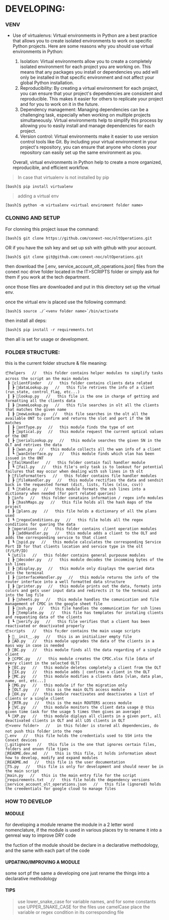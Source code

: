 # DEVELOPING:

### VENV

- Use of virtualenvs:
  Virtual environments in Python are a best practice that allows you to create isolated environments to work on specific Python projects. Here are some reasons why you should use virtual environments in Python:

  1. Isolation: Virtual environments allow you to create a completely isolated environment for each project you are working on. This means that any packages you install or dependencies you add will only be installed in that specific environment and not affect your global Python installation.
  2. Reproducibility: By creating a virtual environment for each project, you can ensure that your project's dependencies are consistent and reproducible. This makes it easier for others to replicate your project and for you to work on it in the future.
  3. Dependency management: Managing dependencies can be a challenging task, especially when working on multiple projects simultaneously. Virtual environments help to simplify this process by allowing you to easily install and manage dependencies for each project.
  4. Version control: Virtual environments make it easier to use version control tools like Git. By including your virtual environment in your project's repository, you can ensure that anyone who clones your repository can easily set up the same environment as you.

  Overall, virtual environments in Python help to create a more organized, reproducible, and efficient workflow.

> In case that virtualenv is not installed by pip
```terminal
[bash]$ pip install virtualenv
```
> adding a virtual env
```terminal
[bash]$ python -m virtualenv <virtual enviroment folder name>
```

### CLONING AND SETUP

For clonning this project issue the command:
```terminal
[bash]$ git clone https://github.com/conext-noc/oltOperations.git
```
OR if you have the ssh key and set up ssh with github with your account.
```terminal
[bash]$ git clone git@github.com:conext-noc/oltOperations.git
```

then download the [.env, service_account_olt_operations.json] files from the conext noc drive folder located in the IT>SCRIPTS folder or simply ask for them if you work at the tech department.

once those files are downloaded and put in this directory set up the virtual env.

once the virtual env is placed use the following command:
```terminal
[bash]$ source ./`<venv folder name>`/bin/activate
```
then install all deps:
```terminal
[bash]$ pip install -r requirements.txt
```
then all is set for usage or development.

### FOLDER STRUCTURE:

this is the current folder structure & file meaning:
```folder
📦helpers   //   this folder contains helper modules to simplify tasks across the script an the main modules
 ┣ 📂clientFinder   //   this folder contains clients data related
 ┃ ┣ 📜dataLookup.py   //   this file retrives the info of a client (run_state, control_flag, etc...)
 ┃ ┣ 📜lookup.py   //   this file is the one in charge of getting and formatting all the clients data
 ┃ ┣ 📜nameLookup.py   //   this file searches in olt all the clients that matches the given name
 ┃ ┣ 📜newLookup.py   //   this file searches in the olt all the available ONT to confirm and returns the slot and port if the SN matches
 ┃ ┣ 📜ontType.py   //   this module finds the type of ont
 ┃ ┣ 📜optical.py   //   this module request the current optical values of the ONT
 ┃ ┣ 📜serialLookup.py   //   this module searches the given SN in the OLT and retrives the data
 ┃ ┣ 📜wan.py   //   this module collects all the wan info of a client
 ┃ ┗ 📜wanInterface.py   //   this module finds which vlan has been issued in the ONT
 ┣ 📂failHandler   //   this folder contain fail handler module
 ┃ ┗ 📜fail.py   //   this file's only task is to lookout for potential failures that may occur when dealing with ssh lines in th olt
 ┣ 📂fileFormatters   //   this folder contains file handler modules
 ┃ ┣ 📜fileHandler.py   //   this module rectifies the data and sendsit back in the requested format (dict, lists, files (xlsx, csv))
 ┃ ┗ 📜table.py   //   this module formats the ssh lines into a dictionary when needed (for port related queries)
 ┣ 📂info   //   this folder conatains information / regex info modules
 ┃ ┣ 📜hashMaps.py   //   this file holds all the hash maps of the project
 ┃ ┣ 📜plans.py   //   this file holds a dictionary of all the plans used
 ┃ ┗ 📜regexConditions.py   //   this file holds all the regex conditions for quering the data
 ┣ 📂operations   //   this folder contains client operation modules
 ┃ ┣ 📜addHandler.py   //   this module adds a client to the OLT and adds the corresponding service to that client
 ┃ ┗ 📜spid.py   //   this module calculates the corresponding Service Port ID for that clients location and service type in the olt (F/S/P/ID)
 ┗ 📂utils   //   this folder contains general purpouse modules
 ┃ ┣ 📜decoder.py   //   this module decodes the incomming bytes of the ssh lines
 ┃ ┣ 📜display.py   //   this module only displays the queried data into the terminal
 ┃ ┣ 📜interfaceHandler.py   //   this module returns the info of the router interface into a well formatted data structure
 ┃ ┣ 📜printer.py   //   this module prints out the data, formats into colors and gets user input data and redirects it to the terminal and into the log file
 ┃ ┣ 📜sheets.py   //   this module handles the comunication and file management of CPDC in the google sheet file
 ┃ ┣ 📜ssh.py   //   this file handles the communication for ssh lines
 ┃ ┣ 📜template.py   //   this file has templates for instaling clients and requesting data of the clients
 ┃ ┗ 📜verify.py   //   this file verifies that a client has been reactivated or deactivated properly
📦scripts   //   this fo;der contains the main usage scripts
 ┣ 📜__init__.py   //   this is an initializer empty file
 ┣ 📜AD.py   //   this module upgrades the data of the clients in a mass way in case is needed
 ┣ 📜BC.py   //   this module finds all the data regarding of a single client
 ┣ 📜CPDC.py   //   this module creates the CPDC.xlsx file [data of every client in the selected OLT]
 ┣ 📜EC.py   //   this module deletes completely a client from the OLT
 ┣ 📜IX.py   //   this module adds | confirms a client in the OLT
 ┣ 📜MC.py   //   this module modifies a clients data [vlan, data plan, name, ont, etc...]
 ┣ 📜MG.py   //   this module if for the migration only
 ┣ 📜OLT.py   //   this is the main OLTS access module
 ┣ 📜OX.py   //   this module reactivates and deactivates a list of clients or a single client
 ┣ 📜RTR.py   //   this is the main ROUTERS access module
 ┣ 📜VC.py   //   this module monitors the client data usage @ this given time (ask for the usage 5 times then gives an average)
 ┗ 📜XP.py   //   this module diplays all clients in a given port, all deactivated clients in OLT and all LOS clients in OLT
📦<venv folder>   //   in this folder is stored all dependencies, do not push this folder into the repo
📜.env   //   this file holds the credentials used to SSH into the Conext devices
📜.gitignore   //   this file is the one that ignores certain files, folders and enven file tipes
📜README.dev.md   //   this is this file, it holds information about how to develop, modify and expand modules
📜README.md   //   this file is the user documentation
📜TS.py   //   this file is only for development and should never be in the main script
📜main.py   //   this is the main entry file for the script
📜requirements.txt   //   this file holds the dependency versions
📜service_account_olt_operations.json   //   this file (ignored) holds the creedentials for google cloud to manage files
```


### HOW TO DEVELOP

#### MODULE

for developing a module rename the module in a 2 letter word nomenclature, if the module is used in various places try to rename it into a genreal way to improve DRY code

the fuction of the module should be declare in a declarative methodology, and the same with each part of the code

#### UPDATING/IMPROVING A MODULE

some sort pf the same a developing one just rename the things into a declarative methodology

#### TIPS

> use lower_snake_case for variable names, and for some constants use UPPER_SNAKE_CASE
> for the files use camelCase
> place the variable or regex condition in its corresponding file
